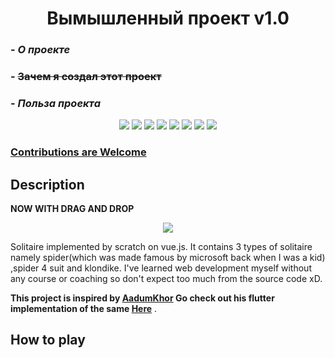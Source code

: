 <h1 align="center">Вымышленный проект v1.0</h1>

### - *О проекте*
### - ~~Зачем я создал этот проект~~
### - ***Польза проекта***

</h2>


<p align="center">
  
<img src="https://img.shields.io/npm/dy/silentlad">
<img src="https://img.shields.io/badge/made%20by-silentlad-blue.svg" >
<img src="https://img.shields.io/badge/vue-2.2.4-green.svg">
<img src="https://badges.frapsoft.com/os/v1/open-source.svg?v=103" >

<img src="https://img.shields.io/github/stars/silent-lad/VueSolitaire.svg?style=flat">
<img src="https://img.shields.io/github/languages/top/silent-lad/VueSolitaire.svg">
<img src="https://img.shields.io/github/issues/silent-lad/VueSolitaire.svg">
<img src="https://img.shields.io/badge/PRs-welcome-brightgreen.svg?style=flat">
</p>
</h2>

### [Contributions are Welcome](https://github.com/silent-lad/VueSolitaire/blob/master/CONTRIBUTING.md)
## Description
**NOW WITH DRAG AND DROP**
<p align="center">
<img src="https://media.giphy.com/media/4zFuOaEKf1Ll6/giphy.gif"></p>

Solitaire implemented by scratch on vue.js. It contains 3 types of solitaire namely spider(which was made famous by microsoft back when I was a kid) ,spider 4 suit and klondike. I've learned web development myself without any course or coaching so don't expect too much from the source code xD.

**This project is inspired by [AadumKhor](https://github.com/AadumKhor) Go check out his flutter implementation of the same [Here](https://github.com/AadumKhor/Solitaire_Flutter)** .
## How to play
